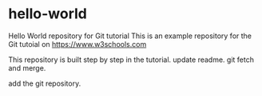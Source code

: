 # hello-world
Hello World repository for Git tutorial
This is an example repository for the Git tutoial on https://www.w3schools.com

This repository is built step by step in the tutorial.
update readme.
git fetch and merge.

add the git repository.